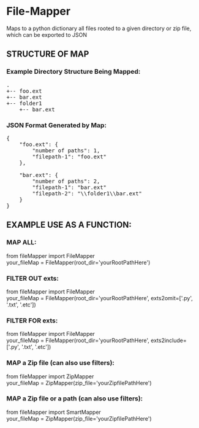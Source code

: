 # File-Mapper
Maps to a python dictionary all files rooted to a given directory or zip file, which can be exported to JSON

## STRUCTURE OF MAP

### Example Directory Structure Being Mapped:
<pre>
.
+-- foo.ext
+-- bar.ext
+-- folder1
    +-- bar.ext
</pre>

### JSON Format Generated by Map:
<pre>
{
    "foo.ext": {
        "number of paths": 1,
        "filepath-1": "foo.ext"
    },

    "bar.ext": {
        "number of paths": 2,
        "filepath-1": "bar.ext"
        "filepath-2": "\\folder1\\bar.ext"
    }
}
</pre>



## EXAMPLE USE AS A FUNCTION:


### MAP ALL:
from fileMapper import FileMapper <br />
your_fileMap = FileMapper(root_dir='yourRootPathHere')

### FILTER OUT exts:
from fileMapper import FileMapper <br />
your_fileMap = FileMapper(root_dir='yourRootPathHere', exts2omit=['.py', '.txt', '.etc'])


### FILTER FOR exts:
from fileMapper import FileMapper <br />
your_fileMap = FileMapper(root_dir='yourRootPathHere', exts2include=['.py', '.txt', '.etc'])

### MAP a Zip file (can also use filters):
from fileMapper import ZipMapper <br />
your_fileMap = ZipMapper(zip_file='yourZipfilePathHere')

### MAP a Zip file or a path (can also use filters):
from fileMapper import SmartMapper <br />
your_fileMap = ZipMapper(zip_file='yourZipfilePathHere')